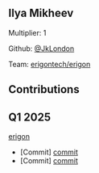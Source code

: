 ## Ilya Mikheev
Multiplier: 1

Github: [@JkLondon](https://github.com/JkLondon)

Team: [erigontech/erigon](https://github.com/erigontech/erigon/pulls?q=author%3AJkLondon)

## Contributions
## Q1 2025

[erigon](https://github.com/erigontech/erigon)
* [Commit] [commit](https://github.com/erigontech/erigon/commit/a7e7a5f91c69110b7f62b9a8464fc45844139e31)
* [Commit] [commit](https://github.com/erigontech/erigon/commit/e555f8040b4dde61b26f959f4543e04a6069d793)
